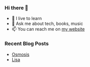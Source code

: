 ### Hi there 👋

- 🌱 I live to learn
- 💬 Ask me about tech, books, music
- 📫 You can reach me on [my website](https://mrcis.me/contact)

















### Recent Blog Posts

* [Osmosis](https://mrcis.me/Osmosis)
* [Lisa](https://mrcis.me/Lisa)
